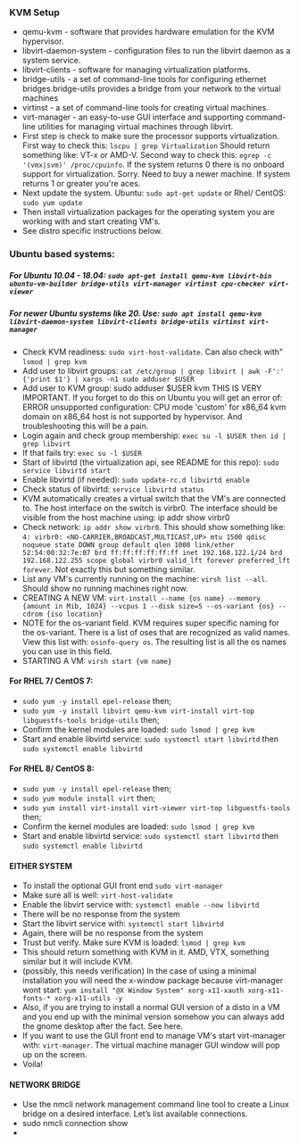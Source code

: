 ### KVM Setup
- qemu-kvm - software that provides hardware emulation for the KVM hypervisor.
- libvirt-daemon-system - configuration files to run the libvirt daemon as a system service.
- libvirt-clients - software for managing virtualization platforms.
- bridge-utils - a set of command-line tools for configuring ethernet bridges.bridge-utils provides a bridge from your network to the virtual machines 
- virtinst - a set of command-line tools for creating virtual machines.
- virt-manager - an easy-to-use GUI interface and supporting command-line utilities for managing virtual machines through libvirt.
- First step is check to make sure the processor supports virtualization. First way to check this: `lscpu | grep Virtualization` Should return something like: VT-x or AMD-V. Second way to check this: `egrep -c '(vmx|svm)' /proc/cpuinfo`. If the system returns 0 there is no onboard support for virtualization. Sorry. Need to buy a newer machine. If system returns 1 or greater you're aces.
- Next update the system. Ubuntu: `sudo apt-get update` or Rhel/ CentOS: `sudo yum update`
- Then install virtualization packages for the operating system you are working with and start creating VM's. 
- See distro specific instructions below.


### Ubuntu based systems: 
##### For Ubuntu 10.04 - 18.04: `sudo apt-get install qemu-kvm libvirt-bin ubuntu-vm-builder bridge-utils virt-manager virtinst cpu-checker virt-viewer`
##### For newer Ubuntu systems like 20. Use: `sudo apt install qemu-kvm libvirt-daemon-system libvirt-clients bridge-utils virtinst virt-manager`
- Check KVM readiness: `sudo virt-host-validate`. Can also check with" `lsmod | grep kvm`
- Add user to libvirt groups: `cat /etc/group | grep libvirt | awk -F':' {'print $1'} | xargs -n1 sudo adduser $USER`
- Add user to KVM group: sudo adduser $USER kvm THIS IS VERY IMPORTANT. If you forget to do this on Ubuntu you will get an error of: ERROR unsupported configuration: CPU mode 'custom' for x86_64 kvm domain on x86_64 host is not supported by hypervisor. And troubleshooting this will be a pain.
- Login again and check group membership: `exec su -l $USER then id | grep libvirt`
- If that fails try: `exec su -l $USER`
- Start of libvirtd (the virtualization api, see README for this repo): `sudo service libvirtd start`
- Enable libvirtd (if needed): `sudo update-rc.d libvirtd enable`
- Check status of libvirtd: `service libvirtd status`
- KVM automatically creates a virtual switch that the VM's are connected to. The host interface on the switch is virbr0. The interface should be visible from the host machine using: ip addr show virbr0
- Check network: `ip addr show virbr0`. This should show something like: `4: virbr0: <NO-CARRIER,BROADCAST,MULTICAST,UP> mtu 1500 qdisc noqueue state DOWN group default qlen 1000 link/ether 52:54:00:32:7e:07 brd ff:ff:ff:ff:ff:ff inet 192.168.122.1/24 brd 192.168.122.255 scope global virbr0 valid_lft forever preferred_lft forever`. Not exactly this but something similar.
- List any VM's currently running on the machine: `virsh list --all`. Should show no running machines right now.
- CREATING A NEW VM: `virt-install --name {os name} --memory {amount in Mib, 1024} --vcpus 1 --disk size=5 --os-variant {os} --cdrom {iso location}`
- NOTE for the os-variant field. KVM requires super specific naming for the os-variant. There is a list of oses that are recognized as valid names. View this list with: `osinfo-query os`. The resulting list is all the os names you can use in this field.
- STARTING A VM: `virsh start {vm name}`

#### For RHEL 7/ CentOS 7: 
- `sudo yum -y install epel-release` then;
- `sudo yum -y install libvirt qemu-kvm virt-install virt-top libguestfs-tools bridge-utils` then;
- Confirm the kernel modules are loaded: `sudo lsmod | grep kvm`
- Start and enable libvirtd service: `sudo systemctl start libvirtd` then `sudo systemctl enable libvirtd`

#### For RHEL 8/ CentOS 8: 
- `sudo yum -y install epel-release` then;
- `sudo yum module install virt` then;
- `sudo yum install virt-install virt-viewer virt-top libguestfs-tools` then;
- Confirm the kernel modules are loaded: `sudo lsmod | grep kvm`
- Start and enable libvirtd service: `sudo systemctl start libvirtd` then `sudo systemctl enable libvirtd`


#### EITHER SYSTEM
- To install the optional GUI front end `sudo virt-manager`
- Make sure all is well: `virt-host-validate`
- Enable the libvirt service with: `systemctl enable --now libvirtd`
- There will be no response from the system
- Start the libvirt service with: `systemctl start libvirtd`  
- Again, there will be no response from the system
- Trust but verify. Make sure KVM is loaded: `lsmod | grep kvm`
- This should return something with KVM in it. AMD, VTX, something similar but it will include KVM.
- (possibly, this needs verification) In the case of using a minimal installation you will need the x-window package because virt-manager wont start: `yum install "@X Window System" xorg-x11-xauth xorg-x11-fonts-* xorg-x11-utils -y`
- Also, if you are trying to install a normal GUI version of a disto in a VM and you end up with the minimal version somehow you can always add the gnome desktop after the fact. See here.
- If you want to use the GUI front end to manage VM's start virt-manager with: `virt-manager`. The virtual machine manager GUI window will pop up on the screen.
- Voila!
#### NETWORK BRIDGE
- Use the nmcli network management command line tool to create a Linux bridge on a desired interface. Let’s list available connections.
- sudo nmcli connection show
- 
